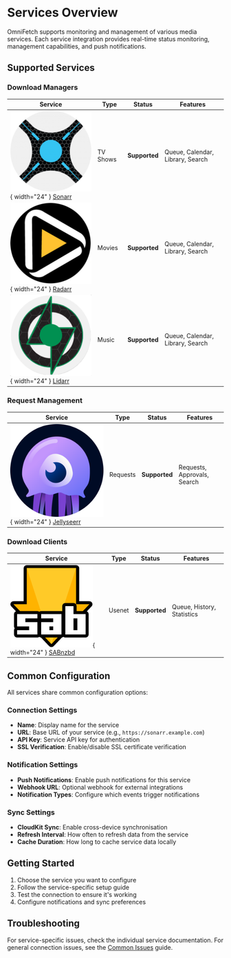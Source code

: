 # Services Overview

OmniFetch supports monitoring and management of various media services. Each service integration
provides real-time status monitoring, management capabilities, and push notifications.

## Supported Services

### Download Managers

| Service | Type | Status | Features |
|---------|------|--------|----------|
| ![Sonarr](../assets/images/service-icons/sonarr-logo.png){ width="24" } [Sonarr](sonarr/index.md) | TV Shows | **Supported** | Queue, Calendar, Library, Search |
| ![Radarr](../assets/images/service-icons/radarr-logo.png){ width="24" } [Radarr](radarr/index.md) | Movies | **Supported** | Queue, Calendar, Library, Search |
| ![Lidarr](../assets/images/service-icons/lidarr-logo.png){ width="24" } [Lidarr](lidarr/index.md) | Music | **Supported** | Queue, Calendar, Library, Search |

### Request Management

| Service | Type | Status | Features |
|---------|------|--------|----------|
| ![Jellyseerr](../assets/images/service-icons/jellyseerr-logo.png){ width="24" } [Jellyseerr](jellyseerr/index.md) | Requests | **Supported** | Requests, Approvals, Search |

### Download Clients

| Service | Type | Status | Features |
|---------|------|--------|----------|
| ![SABnzbd](../assets/images/service-icons/sabnzbd-logo.png){ width="24" } [SABnzbd](sabnzbd/index.md) | Usenet | **Supported** | Queue, History, Statistics |

## Common Configuration

All services share common configuration options:

### Connection Settings

- **Name**: Display name for the service
- **URL**: Base URL of your service (e.g., `https://sonarr.example.com`)
- **API Key**: Service API key for authentication
- **SSL Verification**: Enable/disable SSL certificate verification

### Notification Settings

- **Push Notifications**: Enable push notifications for this service
- **Webhook URL**: Optional webhook for external integrations
- **Notification Types**: Configure which events trigger notifications

### Sync Settings

- **CloudKit Sync**: Enable cross-device synchronisation
- **Refresh Interval**: How often to refresh data from the service
- **Cache Duration**: How long to cache service data locally

## Getting Started

1. Choose the service you want to configure
2. Follow the service-specific setup guide
3. Test the connection to ensure it's working
4. Configure notifications and sync preferences

## Troubleshooting

For service-specific issues, check the individual service documentation. For general connection issues,
see the [Common Issues](../troubleshooting/common-issues.md) guide.
